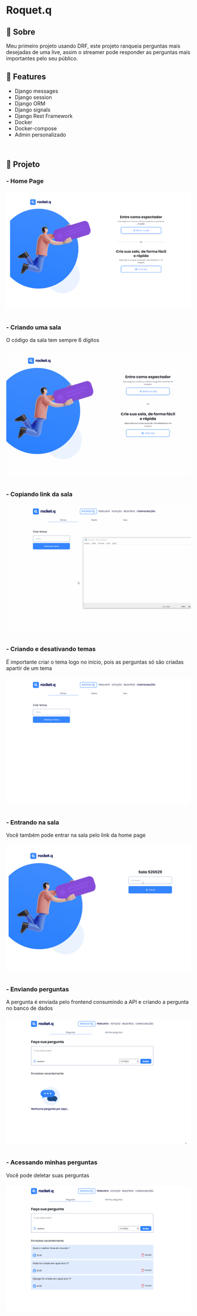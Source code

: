 <h1>Roquet.q</h1>

<h2>📖 Sobre</h2>

<p>
Meu primeiro projeto usando DRF, este projeto ranqueia perguntas mais desejadas de uma live, assim o streamer pode responder as perguntas mais importantes pelo seu público.
</p>

<h2 id="features">🚀 Features</h2>

<ul>
<li>Django messages</li>
<li>Django session</li>
<li>Django ORM</li>
<li>Django signals</li>
<li>Django Rest Framework</li>
<li>Docker</li>
<li>Docker-compose</li>
<li>Admin personalizado</li>
</ul>
<br>

<h2 id="project">🎥 Projeto</h2>

<h3> - Home Page</h3>
<img src="./readme/index.PNG" alt="project-image" style="max-width: 100%; display: block; margin: 0 auto; margin-top: 20px;">
<br>

<h3> - Criando uma sala</h3>
<p>O código da sala tem sempre 6 dígitos</p>
<img src="./readme/create_room.gif" alt="project-image" style="max-width: 100%; display: block; margin: 0 auto; margin-top: 20px;">
<br>

<h3> - Copiando link da sala</h3>
<img src="./readme/copy.gif" alt="project-image" style="max-width: 100%; display: block; margin: 0 auto; margin-top: 20px;">
<br>

<h3> - Criando e desativando temas</h3>
<p>É importante criar o tema logo no início, pois as perguntas só são criadas apartir de um tema</p>
<img src="./readme/themes.gif" alt="project-image" style="max-width: 100%; display: block; margin: 0 auto; margin-top: 20px;">
<br>

<h3> - Entrando na sala</h3>
<p>Você também pode entrar na sala pelo link da home page</p>
<img src="./readme/enter.gif" alt="project-image" style="max-width: 100%; display: block; margin: 0 auto; margin-top: 20px;">
<br>

<h3> - Enviando perguntas</h3>
<p>A pergunta é enviada pelo frontend consumindo a API e criando a pergunta no banco de dados</p>
<img src="./readme/send_question.gif" alt="project-image" style="max-width: 100%; display: block; margin: 0 auto; margin-top: 20px;">
<br>

<h3> - Acessando minhas perguntas</h3>
<p>Você pode deletar suas perguntas</p>
<img src="./readme/my_questions.gif" alt="project-image" style="max-width: 100%; display: block; margin: 0 auto; margin-top: 20px;">
<br>
